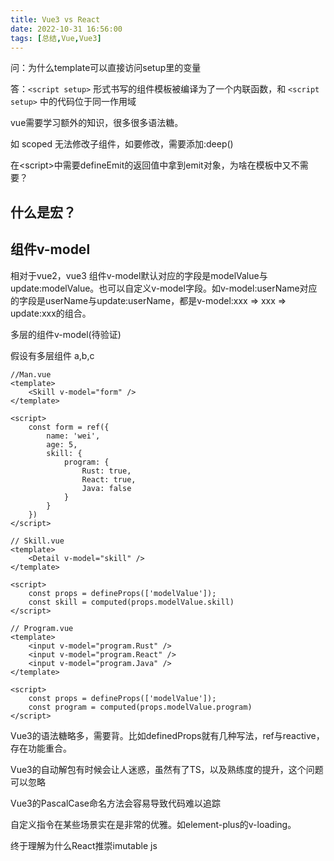 ```yaml
---
title: Vue3 vs React
date: 2022-10-31 16:56:00
tags: [总结,Vue,Vue3]
---
```


问：为什么template可以直接访问setup里的变量

答：`<script setup>` 形式书写的组件模板被编译为了一个内联函数，和 `<script setup>` 中的代码位于同一作用域

vue需要学习额外的知识，很多很多语法糖。

如 scoped 无法修改子组件，如要修改，需要添加:deep()

在\<script\>中需要defineEmit的返回值中拿到emit对象，为啥在模板中又不需要？

## 什么是宏？

## 组件v-model
相对于vue2，vue3 组件v-model默认对应的字段是modelValue与update:modelValue。也可以自定义v-model字段。如v-model:userName对应的字段是userName与update:userName，都是v-model:xxx => xxx => update:xxx的组合。

多层的组件v-model(待验证)

假设有多层组件 a,b,c

```vue
//Man.vue
<template>
	<Skill v-model="form" />
</template>

<script>
	const form = ref({
		name: 'wei',
		age: 5,
		skill: {
			program: {
				Rust: true,
				React: true,
				Java: false
			}
		}
	})
</script>

// Skill.vue
<template>
	<Detail v-model="skill" />
</template>

<script>
	const props = defineProps(['modelValue']);
	const skill = computed(props.modelValue.skill)
</script>

// Program.vue
<template>
	<input v-model="program.Rust" />
	<input v-model="program.React" />
	<input v-model="program.Java" />
</template>

<script>
	const props = defineProps(['modelValue']);
	const program = computed(props.modelValue.program)
</script>

```

Vue3的语法糖略多，需要背。比如definedProps就有几种写法，ref与reactive，存在功能重合。

Vue3的自动解包有时候会让人迷惑，虽然有了TS，以及熟练度的提升，这个问题可以忽略

Vue3的PascalCase命名方法会容易导致代码难以追踪

自定义指令在某些场景实在是非常的优雅。如element-plus的v-loading。

终于理解为什么React推崇imutable js